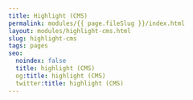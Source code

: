 ```yaml
---
title: Highlight (CMS)
permalink: modules/{{ page.fileSlug }}/index.html
layout: modules/highlight-cms.html
slug: highlight-cms
tags: pages
seo:
  noindex: false
  title: highlight (CMS)
  og:title: highlight (CMS)
  twitter:title: highlight (CMS)
---
```



